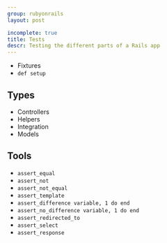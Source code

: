 ```yaml
---
group: rubyonrails
layout: post

incomplete: true
title: Tests
descr: Testing the different parts of a Rails app
---
```


* Fixtures
* `def setup`

## Types

* Controllers
* Helpers
* Integration
* Models

## Tools

* `assert_equal`
* `assert_not`
* `assert_not_equal`
* `assert_template`
* `assert_difference variable, 1 do end`
* `assert_no_difference variable, 1 do end`
* `assert_redirected_to`
* `assert_select`
* `assert_response`
